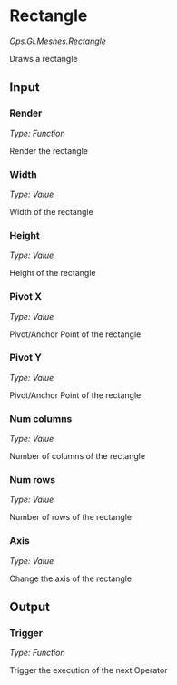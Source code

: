# Rectangle

*Ops.Gl.Meshes.Rectangle*

Draws a rectangle

## Input

### Render

*Type: Function*

Render the rectangle


### Width

*Type: Value*

Width of the rectangle

### Height

*Type: Value*

Height of the rectangle

### Pivot X

*Type: Value*

Pivot/Anchor Point of the rectangle

### Pivot Y

*Type: Value*

Pivot/Anchor Point of the rectangle

### Num columns

*Type: Value*

Number of columns of the rectangle

### Num rows

*Type: Value*

Number of rows of the rectangle


### Axis

*Type: Value*

Change the axis of the rectangle



## Output

### Trigger

*Type: Function*

Trigger the execution of the next Operator
